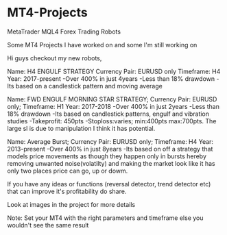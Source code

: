 # MT4-Projects
MetaTrader MQL4 Forex Trading Robots

Some MT4 Projects I have worked on and some I'm still working on 

Hi guys checkout my new robots,  

Name: H4 ENGULF STRATEGY
Currency Pair: EURUSD only
Timeframe: H4
Year: 2017-present
-Over 400% in just 4years 
-Less than 18% drawdown 
-Its based on a candlestick pattern and moving average


Name: FWD ENGULF MORNING STAR STRATEGY;
Currency Pair: EURUSD only; 
Timeframe: H1
Year: 2017-2018
-Over 400% in just 2years 
-Less than 18% drawdown -Its based on candlestick patterns, engulf and vibration studies 
-Takeprofit: 450pts -Stoploss:varies; min:400pts max:700pts. 
The large sl is due to manipulation I think it has potential. 


Name: Average Burst;
Currency Pair: EURUSD only; 
Timeframe: H4
Year: 2013-present
-Over 400% in just 8years 
-Its based on off a strategy that models price movements as though they happen only in bursts hereby removing 
unwanted noise(volatilty) and making the market look like it has only two places price can go, up or dowm.


If you have any ideas or functions (reversal detector, trend detector etc) that can improve it's profitability do share. 

Look at images in the project for more details 

Note: Set your MT4 with the right parameters and timeframe else you wouldn't see the same result
